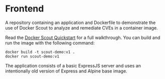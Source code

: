 # Frontend
  
A repository containing an application and Dockerfile to demonstrate the use of Docker Scout to analyze and remediate CVEs in a container image.

Read the [Docker Scout Quickstart](https://docs.docker.com/scout/quickstart) for a full walkthrough. You can build and run the image with the following command:

```shell
docker build -t scout-demo:v1 .
docker run scout-demo:v1 
```
 
The application consists of a basic ExpressJS server and uses an intentionally old version of Express and Alpine base image.
 
 
